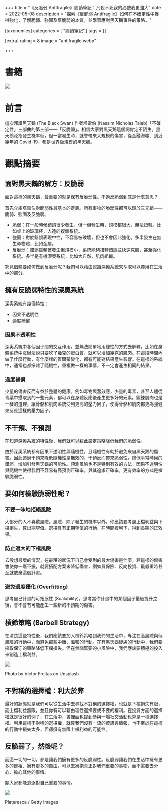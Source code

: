 +++
title = "《反脆弱 Antifragile》閱讀筆記：凡殺不死我的必使我更強大"
date = 2022-05-08
description = "探索《反脆弱 Antifragile》如何在不確定性中獲得強化，了解脆弱、強固及反脆弱的本質，並學習應對黑天鵝事件的策略。"

[taxonomies]
categories = [ "閱讀筆記",]
tags = []

[extra]
rating = 8
image = "antifragile.webp"

+++

# 書籍
![](antifragile.webp)

# 前言
這次拜讀黑天鵝 (The Black Swan) 作者塔雷伯 (Nassim Nicholas Taleb)「不確定性」三部曲的第三部——「反脆弱」。相信大家對黑天鵝這個詞肯定不陌生。黑天鵝泛指發生機率低，但一當發生時，就會帶來大規模的傷害，從金融海嘯、到近幾年的 Covid-19，都是世界級規模的黑天鵝。

# 觀點摘要
## 面對黑天鵝的解方：反脆弱

面對這樣的黑天鵝，最重要的就是保有反脆弱性。不過反脆弱到底是什麼意思？

首先介紹塔雷伯對脆弱性最基本的定義。所有事物的脆弱性都可以歸於三元組——脆弱、強固及反脆弱。
* 脆弱：在一般時候錯誤很少發生，但一但發生時，規模都很大，無法扭轉。比如桌上的玻璃杯，人造的複雜系統。
* 強固：對於錯誤表現中性，不容易被破壞，但也不會因此強化。多半發生在無生命物體，比如金屬。
* 反脆弱：錯誤雖頻繁發生但規模小，系統能夠扭轉錯誤並快速克服，甚至強化系統。多半是有機深奧系統，比如大自然，肌肉組織。

究竟個體要如何做到反脆弱呢？我們可以藉由認識深奧系統來萃取可以套用在生活中的部分。

## 擁有反脆弱特性的深奧系統
深奧系統有幾個特性：
* 因果不透明性
* 過度補償

### 因果不透明性
深奧系統中各個因子間的交互作用，並無法簡單地用線性的方式去解釋，比如在身體系統中沒辦法說只要吃了幾克的蛋白質，就可以增加幾克的肌肉。在這段時間內做了什麼行動，有什麼樣的賀爾蒙變化，都有可能對結果產生影響。在這樣的系統中，通常也都摻雜了隨機性，重複做一樣的事情，不一定會產生相同的結果。

### 過度補償
少量的傷害反而有益於整體的健康。例如毒物興奮效應，少量的毒素，甚至人體從青菜中攝取到的一些元素，都可以在身體反應後產生更多好的元素。鍛鍊肌肉也是一樣的道理，讓骨骼和肌肉系統受到更高的壓力因子，使得骨骼和肌肉都更為強健來反應這樣的壓力因子。

## 不干預、不預測
在知道深奧系統的特性後，我們就可以藉此設定策略降低我們的脆弱性。

由於深奧系統都有因果不透明性與隨機性，且隨機性有助於避免來自黑天鵝的傷害。因此透過干預來降低隨機性是無效的，干預反而帶來脆弱性，降低平常時候的錯誤，增加引發黑天鵝的可能性。預測風險也不是特別有效的方法，因果不透明性與隨機性使得我們不容易有高預測正確率，與其追求正確率，更有效率的方式是檢驗脆弱性。

## 要如何檢驗脆弱性呢？
### 不要一昧地拒絕風險
大部分的人不喜歡風險。風險，除了發生的機率以外，你應該要考慮上檔利益與下檔損失，算出期望值。選擇具有正期望值的行動，在時間複利下，得到長期的正效果。

### 防止過大的下檔風險
去設想最壞的情況，在最糟的狀況下自己會受到的最大傷害是什麼，若這樣的傷害會使你一蹶不振，就要搭配方案來降低傷害，例如買保險、反向投資、最嚴重時甚至就放棄這個計畫。

### 避免過度優化 (Overfitting)
思考自己計畫的可拓展性 (Scalability)，思考當你計畫中的某個因子量級提升之後，會不會有可能產生一些新的不預期的傷害。

## 槓鈴策略 (Barbell Strategy)
在清楚這些特性後，我們應該要加入槓鈴策略到我們的生活中，專注在高風險與低風險的行動中，而避免那些中庸、溫和的行動。在有黑天鵝疑慮的行動中，我們要採取保守的策略降低下檔損失。但在無關緊要的小風險中，我們應該要積極的投入來創造上檔利益。

![](barbell.webp)
<p class="image-caption">Photo by Victor Freitas on Unsplash</p>

## 不對稱的選擇權：利大於弊
最好的狀態就是我們可以從生活中去尋找不對稱的選擇權，也就是下檔損失有限，而上檔利益無限，並且你有可以藉由理性選擇要或不要的權利。在投資方面的選擇權就是很好的例子，在生活中，書裡面也提到參與一場社交活動也算是一種選擇權。利用這樣不對稱的選擇權，就算我們沒有一流的資訊與情報，也不至於在這樣的行動中損失太多，但卻擁有無限上檔利益的可能性。

## 反脆弱了，然後呢？
而這一切的一切，都是讓我們擁有更多的反脆弱性。反脆弱讓我們在生活中擁有更多的餘裕、擁有更多的自由，可以去擁抱真正對我們重要的事物，而不需要去分心、擔心其他的事情。

願大家都能追逐對自己重要的事情。

![](maslow-s-hierarchy-of-needs.webp)
<p class="image-caption">Plateresca / Getty Images</p>
